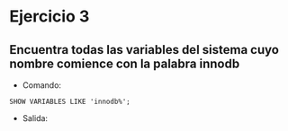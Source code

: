 # Ejercicio 3

## Encuentra todas las variables del sistema cuyo nombre comience con la palabra innodb

- Comando:

```comand
SHOW VARIABLES LIKE 'innodb%';
```

- Salida:
